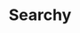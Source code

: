 ---
license: apache-2.0
title: Searchy
sdk: streamlit
emoji: 📚
colorFrom: blue
colorTo: green
short_description: Search Engine with LLM
---